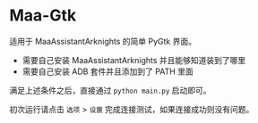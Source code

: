 # Maa-Gtk

适用于 MaaAssistantArknights 的简单 PyGtk 界面。

- 需要自己安装 MaaAssistantArknights 并且能够知道装到了哪里
- 需要自己安装 ADB 套件并且添加到了 PATH 里面

满足上述条件之后，直接通过 `python main.py` 启动即可。

初次运行请点击 `选项` > `设置` 完成连接测试，如果连接成功则没有问题。
